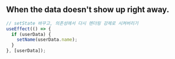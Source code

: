 ## When the data doesn't show up right away.

```js
// setState 바꾸고, 의존성에서 다시 렌더링 강제로 시켜버리기
useEffect(() => {
  if (userData) {
    setName(userData.name);
  }
}, [userData]);
```
